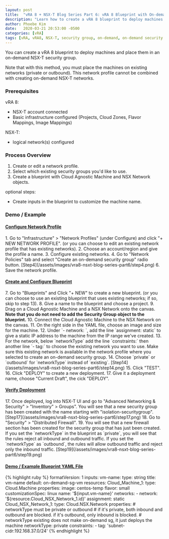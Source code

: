 ```yaml
---
layout: post
title:  "vRA 8 + NSX-T Blog Series Part 6: vRA 8 Blueprint with On-demand Security Group"
description: "Learn how to create a vRA 8 blueprint to deploy machines in an on-demand security group using a network profile."
author: Phoebe Kim 
date:   2020-03-21 20:53:00 -0500
categories: [vRA]
tags: [vRA, vRA8, NSX-T, security group, on-demand, on-demand security group network profile, automation]
---
```


You can create a vRA 8 blueprint to deploy machines and place them in an on-demand NSX-T security group. 

Note that with this method, you must place the machines on existing networks (private or outbound). This network profile cannot be combined with creating on-demand NSX-T networks. 


### Prerequisites
vRA 8:
* NSX-T account connected
* Basic infrastructure configured (Projects, Cloud Zones, Flavor Mappings, Image Mappings)

NSX-T:
* logical network(s) configured


### Process Overview
1. Create or edit a network profile.
2. Select which existing security groups you'd like to use.
3. Create a blueprint with Cloud Agnostic Machine and NSX Network objects.

optional steps:
* Create inputs in the blueprint to customize the machine name.


### Demo / Example

<h4><u>Configure Network Profile</u></h4>
1. Go to "Infrastructure" > "Network Profiles" (under Configure) and click "+ NEW NETWORK PROFILE". (or you can choose to edit an existing network profile that has existing networks).
2. Choose an account/region and give the profile a name.
3. Configure existing networks. 
4. Go to "Network Policies" tab and select "Create an on-demand security group" radio button. 
[Step4](/assets/images/vra8-nsxt-blog-series-part6/step4.png)
6. Save the network profile. 

<h4><u>Create and Configure Blueprint</u></h4>
7. Go to "Blueprints" and Click "+ NEW" to create a new blueprint. (or you can choose to use an existing blueprint that uses existing networks; if so, skip to step 13).
8. Give a name to the blueprint and choose a project.
9. Drag on a Cloud Agnostic Machine and a NSX Network onto the canvas. <b>Note that you do not need to add the Security Group object to the blueprint.</b>
10. Connect the Cloud Agnostic Machine to the NSX Network on the canvas. 
11. On the right side in the YAML file, choose an image and size for the machine. 
12. Under `- network: `, add the line `assignment: static` to give a static IP address to the machine from the IP range we've created.
13. For the network, below `networkType` add the line `constraints:` then another line `- tag:` to choose the existing network you want to use. Make sure this existing network is available in the network profile where you selected to create an on-demand security group.
14. Choose `private` or `outbound` for `networkType` instead of `existing`.
[Step14](/assets/images/vra8-nsxt-blog-series-part6/step14.png)
15. Click "TEST".
16. Click "DEPLOY" to create a new deployment.
17. Give it a deployment name, choose "Current Draft", the cick "DEPLOY".

<h4><u>Verify Deployment</u></h4>
17. Once deployed, log into NSX-T UI and go to "Advanced Networking & Security" > "Inventory" > Groups". You will see that a new security group has been created with the name starting with "isolation-securitygroup".
[Step17](/assets/images/vra8-nsxt-blog-series-part6/step17.png)
18. Go to "Security" > "Distributed Firewall".
19. You will see that a new firewall section has been created for the security group that has just been created. If you set the `networkType` in the blueprint as `private`, you will see that the rules reject all inbound and outbound traffic. If you set the `networkType` as `outbound`, the rules will allow outbound traffic and reject only the inbound traffic.
[Step19](/assets/images/vra8-nsxt-blog-series-part6/step19.png)

<h4><u>Demo / Example Blueprint YAML File</u></h4>
{% highlight ruby %}
formatVersion: 1
inputs:
  vm-name:
    type: string
    title: vm-name
    default: on-demand-sg-vm
resources:
  Cloud_Machine_1:
    type: Cloud.Machine
    properties:
      image: centos-temp
      flavor: small
      customizationSpec: linux
      name: '${input.vm-name}'
      networks:
        - network: '${resource.Cloud_NSX_Network_1.id}'
          assignment: static
  Cloud_NSX_Network_1:
    type: Cloud.NSX.Network
    properties:
      # networkType must be private or outbound
      # if it's private, both inbound and outbound are blocked. if it's outbound, only inbound is blocked.
      # networkType existing does not make on-demand sg, it just deploys the machine
      networkType: private
      constraints:
        - tag: 'subnet-cidr:192.168.37.0/24'
{% endhighlight %}